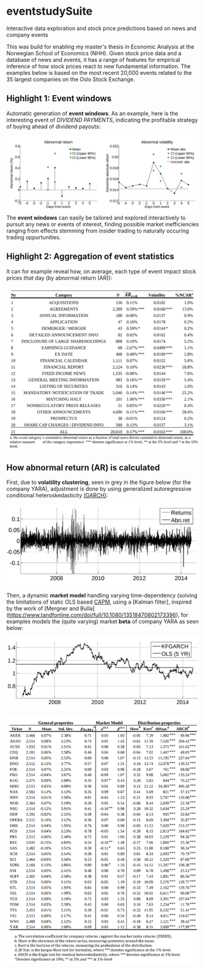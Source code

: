 # eventstudySuite
Interactive data exploration and stock price predictions based on news and company events

This was build for enabling my master's thesis in Economic Analysis at the Norwegian School of Economics (NHH). Given stock price data and a database of news and events, it has a range of features for empirical inference of how stock prices react to new fundamental information. The examples below is based on the most recent 20,000 events related to the 35 largest companies on the Oslo Stock Exchange. 

<!---[First equation](https://latex.codecogs.com/gif.latex?\dpi{400}\alpha&space;+&space;\frac{2\beta}{\gamma})--->

<!---[Second equation](http://latex.codecogs.com/gif.latex?%5Cfrac%7Ba%7D%7Bb%7D)--->

<!---[Third equation](https://latex.codecogs.com/svg.latex?\sum_{i=1}^{n}sqrt(3sin(i)))--->

<!---[Third equation](https://latex.codecogs.com/gif.latex?\dpi{200}\sum_{i=1}^{n}\sqrt(3sin(i)))--->

<!---[alt1](https://wikimedia.org/api/rest_v1/media/math/render/svg/583cca32cbdd337bcc4b07c5748fb2ba2c1184c8)--->

## Highlight 1: Event windows
Automatic generation of **event windows**. As an example, here is the interesting event of *DIVIDEND PAYMENTS*, indicating the profitable strategy of buying ahead of dividend payouts:

![](Screenshots/eventwindow.png)
The **event windows** can easily be tailored and explored interactively to pursuit any news or events of interest, finding possible market inefficiencies ranging from effects stemming from insider trading to naturally occuring trading oppurtunities.

<!---[](Screenshots/eventperiod.png)--->

## Highlight 2: Aggregation of event statistics
It can for example reveal how, on average, each type of event impact stock prices *that* day (by abnormal return (AR)): 

![](Screenshots/eventstudy.png)

## How abnormal return (AR) is calculated

First, due to **volatility clustering**, seen in grey in the figure below (for the company YARA), adjustment is done by using generalized autoregressive conditional heteroskedasticity [(GARCH)](https://en.wikipedia.org/wiki/Autoregressive_conditional_heteroskedasticity):

![](Screenshots/yaraAR.png)

Then, a dynamic **market model** handling varying time-dependency (solving the limitations of static OLS based [CAPM](https://en.wikipedia.org/wiki/Capital_asset_pricing_model), using a [Kalman filter], inspired by the work of [Mergner and Bulla] (https://www.tandfonline.com/doi/full/10.1080/13518470802173396), for examples models the (quite varying) market **beta** of company YARA as seen below:

![](Screenshots/yaraKFGARCH.png)

![](Screenshots/discrstats.png)







